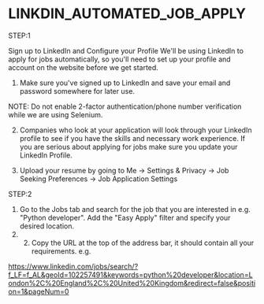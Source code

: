 # LINKDIN_AUTOMATED_JOB_APPLY

STEP:1

Sign up to LinkedIn and Configure your Profile
We'll be using LinkedIn to apply for jobs automatically, so you'll need to set up your profile and account on the website before we get started.

1. Make sure you've signed up to LinkedIn and save your email and password somewhere for later use.

NOTE: Do not enable 2-factor authentication/phone number verification while we are using Selenium.

2. Companies who look at your application will look through your LinkedIn profile to see if you have the skills and necessary work experience. If you are serious about applying for jobs make sure you update your LinkedIn Profile.

3. Upload your resume by going to Me -> Settings & Privacy -> Job Seeking Preferences -> Job Application Settings


STEP:2

1. Go to the Jobs tab and search for the job that you are interested in e.g. "Python developer". Add the "Easy Apply" filter and specify your desired location.
2. 2. Copy the URL at the top of the address bar, it should contain all your requirements. e.g.

https://www.linkedin.com/jobs/search/?f_LF=f_AL&geoId=102257491&keywords=python%20developer&location=London%2C%20England%2C%20United%20Kingdom&redirect=false&position=1&pageNum=0



